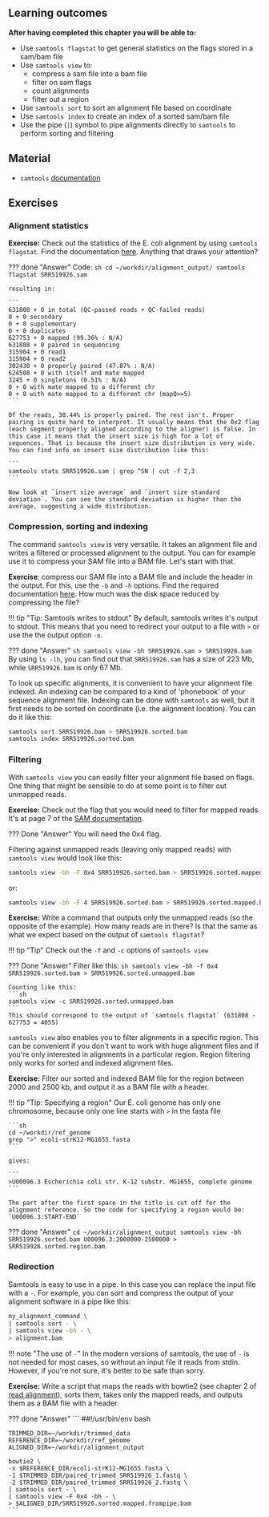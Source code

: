 ## Learning outcomes

**After having completed this chapter you will be able to:**

- Use `samtools flagstat` to get general statistics on the flags stored in a sam/bam file
- Use `samtools view` to:
    - compress a sam file into a bam file
    - filter on sam flags
    - count alignments
    - filter out a region
- Use `samtools sort` to sort an alignment file based on coordinate
- Use `samtools index` to create an index of a sorted sam/bam file
- Use the pipe (`|`) symbol to pipe alignments directly to `samtools` to perform sorting and filtering


## Material

* `samtools` [documentation](http://www.htslib.org/doc/samtools.html)

## Exercises

### Alignment statistics

**Exercise:** Check out the statistics of the E. coli alignment by using `samtools flagstat`. Find the documentation [here](http://www.htslib.org/doc/samtools-flagstat.html). Anything that draws your attention?

??? done "Answer"
    Code:
    ```sh
    cd ~/workdir/alignment_output/
    samtools flagstat SRR519926.sam
    ```

    resulting in:

    ```
    631808 + 0 in total (QC-passed reads + QC-failed reads)
    0 + 0 secondary
    0 + 0 supplementary
    0 + 0 duplicates
    627753 + 0 mapped (99.36% : N/A)
    631808 + 0 paired in sequencing
    315904 + 0 read1
    315904 + 0 read2
    302430 + 0 properly paired (47.87% : N/A)
    624508 + 0 with itself and mate mapped
    3245 + 0 singletons (0.51% : N/A)
    0 + 0 with mate mapped to a different chr
    0 + 0 with mate mapped to a different chr (mapQ>=5)
    ```

    Of the reads, 38.44% is properly paired. The rest isn't. Proper pairing is quite hard to interpret. It usually means that the 0x2 flag (each segment properly aligned according to the aligner) is false. In this case it means that the insert size is high for a lot of sequences. That is because the insert size distribution is very wide. You can find info on insert size distribution like this:

    ```
    samtools stats SRR519926.sam | grep ^SN | cut -f 2,3
    ```

    Now look at `insert size average` and `insert size standard deviation`. You can see the standard deviation is higher than the average, suggesting a wide distribution.

### Compression, sorting and indexing

The command `samtools view` is very versatile. It takes an alignment file and writes a filtered or processed alignment to the output. You can for example use it to compress your SAM file into a BAM file. Let's start with that.

**Exercise**: compress our SAM file into a BAM file and include the header in the output. For this, use the `-b` and `-h` options. Find the required documentation [here](http://www.htslib.org/doc/samtools-view.html). How much was the disk space reduced by compressing the file?

!!! tip "Tip: Samtools writes to stdout"
    By default, samtools writes it's output to stdout. This means that you need to redirect your output to a file with `>` or use the the output option `-o`.

??? done "Answer"
    ```sh
    samtools view -bh SRR519926.sam > SRR519926.bam
    ```
    By using `ls -lh`, you can find out that `SRR519926.sam` has a size of 223 Mb, while `SRR519926.bam` is only 67 Mb.  

To look up specific alignments, it is convenient to have your alignment file indexed. An indexing can be compared to a kind of 'phonebook' of your sequence alignment file. Indexing can be done with `samtools` as well, but it first needs to be sorted on coordinate (i.e. the alignment location). You can do it like this:

```sh
samtools sort SRR519926.bam > SRR519926.sorted.bam
samtools index SRR519926.sorted.bam
```

### Filtering

With `samtools view` you can easily filter your alignment file based on flags. One thing that might be sensible to do at some point is to filter out unmapped reads.

**Exercise:** Check out the flag that you would need to filter for mapped reads. It's at page 7 of the [SAM documentation](https://samtools.github.io/hts-specs/SAMv1.pdf).

??? Done "Answer"
    You will need the 0x4 flag.

Filtering against unmapped reads (leaving only mapped reads) with `samtools view` would look like this:

```sh
samtools view -bh -F 0x4 SRR519926.sorted.bam > SRR519926.sorted.mapped.bam
```

or:

```sh
samtools view -bh -F 4 SRR519926.sorted.bam > SRR519926.sorted.mapped.bam
```

**Exercise:** Write a command that outputs only the unmapped reads (so the opposite of the example). How many reads are in there? Is that the same as what we expect based on the output of `samtools flagstat`?

!!! tip "Tip"
    Check out the `-f` and `-c` options of `samtools view`

??? Done "Answer"
    Filter like this:
    ```sh
    samtools view -bh -f 0x4 SRR519926.sorted.bam > SRR519926.sorted.unmapped.bam
    ```

    Counting like this:
    ```sh
    samtools view -c SRR519926.sorted.unmapped.bam
    ```
    This should correspond to the output of `samtools flagstat` (631808 - 627753 = 4055)

`samtools view` also enables you to filter alignments in a specific region. This can be convenient if you don't want to work with huge alignment files and if you're only interested in alignments in a particular region. Region filtering only works for sorted and indexed alignment files.

**Exercise:** Filter our sorted and indexed BAM file for the region between 2000 and 2500 kb, and output it as a BAM file with a header.

!!! tip "Tip: Specifying a region"
    Our E. coli genome has only one chromosome, because only one line starts with `>` in the fasta file

    ```sh
    cd ~/workdir/ref_genome
    grep ">" ecoli-strK12-MG1655.fasta
    ```

    gives:

    ```
    >U00096.3 Escherichia coli str. K-12 substr. MG1655, complete genome
    ```

    The part after the first space in the title is cut off for the alignment reference. So the code for specifying a region would be: `U00096.3:START-END`

??? done "Answer"
    ```
    cd ~/workdir/alignment_output
    samtools view -bh SRR519926.sorted.bam U00096.3:2000000-2500000 > SRR519926.sorted.region.bam
    ```

### Redirection

Samtools is easy to use in a pipe. In this case you can replace the input file with a `-`. For example, you can sort and compress the output of your alignment software in a pipe like this:

```sh
my_alignment_command \
| samtools sort - \
| samtools view -bh - \
> alignment.bam
```

!!! note "The use of `-`"
    In the modern versions of samtools, the use of `-` is not needed for most cases, so without an input file it reads from stdin. However, if you're not sure, it's better to be safe than sorry.

**Exercise:** Write a script that maps the reads with bowtie2 (see chapter 2 of [read alignment](../day2/read_alignment.md)), sorts them, takes only the mapped reads, and outputs them as a BAM file with a header.

??? done "Answer"
    ```
    ##!/usr/bin/env bash

    TRIMMED_DIR=~/workdir/trimmed_data
    REFERENCE_DIR=~/workdir/ref_genome
    ALIGNED_DIR=~/workdir/alignment_output

    bowtie2 \
    -x $REFERENCE_DIR/ecoli-strK12-MG1655.fasta \
    -1 $TRIMMED_DIR/paired_trimmed_SRR519926_1.fastq \
    -2 $TRIMMED_DIR/paired_trimmed_SRR519926_2.fastq \
    | samtools sort - \
    | samtools view -F 0x4 -bh - \
    > $ALIGNED_DIR/SRR519926.sorted.mapped.frompipe.bam
    ```
